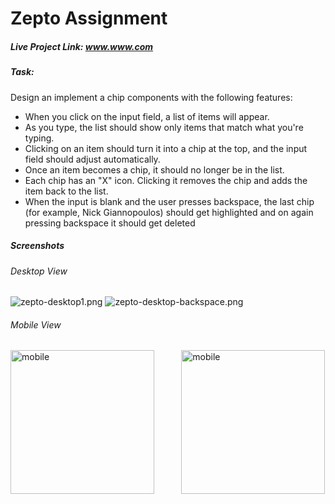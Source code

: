 # Zepto Assignment

##### Live Project Link: www.www.com

##### Task:

Design an implement a chip components with the following features:

- When you click on the input field, a list of items will appear.
- As you type, the list should show only items that match what you're typing.
- Clicking on an item should turn it into a chip at the top, and the input field should adjust automatically.
- Once an item becomes a chip, it should no longer be in the list.
- Each chip has an "X" icon. Clicking it removes the chip and adds the item back to the list.
- When the input is blank and the user presses backspace, the last chip (for example, Nick Giannopoulos) should get highlighted and on again pressing backspace it should get deleted

##### Screenshots

###### Desktop View

![zepto-desktop1.png](https://pasteimg.com/images/2024/01/16/zepto-desktop1.png)
![zepto-desktop-backspace.png](https://pasteimg.com/images/2024/01/16/zepto-desktop-backspace.png)

###### Mobile View

<img src="https://pasteimg.com/images/2024/01/16/zepto-mobile-1.png" alt="mobile" width="230"/>
&nbsp; &nbsp; &nbsp; &nbsp; &nbsp;
<img src="https://pasteimg.com/images/2024/01/16/zepto-mobile-2.png" alt="mobile" width="230"/>
